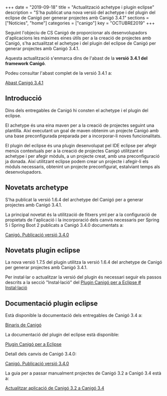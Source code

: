 +++
date        = "2019-09-18"
title       = "Actualització achetype i plugin eclipse"
description = "S'ha publicat una nova versió del achetype i del plugin del eclipse de Canigó per generar projectes amb Canigó 3.4.1"
sections    = ["Notícies", "home"]
categories  = ["canigo"]
key         = "OCTUBRE2019"
+++

Seguint l'objeciu de CS Canigó de proporcionar als desenvolupadors d'aplicacions les màximes eines útils per a la creació de projectes amb Canigó, s'ha actualitzat el achetype i del plugin del eclipse de Canigó per generar projectes amb Canigó 3.4.1.

Aquesta actualització s'enmarca dins de l'abast de la **versió 3.4.1 del framework Canigó**.

Podeu consultar l'abast complet de la versió 3.4.1 a:

[Abast Canigó 3.4.1](https://cstd.ctti.gencat.cat/jiracstd/issues/?jql=project%20%3D%20CAN%20AND%20fixVersion%20%3D%203.4.1)

## Introducció

Dins dels entregables de Canigó hi consten el achetype i el plugin del eclipse.

El achetype és una eina maven per a la creació de projectes seguint una plantilla. Així executant un goal de maven obtenim un projecte Canigó amb una base preconfigurada preparada per a incorporar-li noves funcionalitats.

El plugin del eclipse és una plugin desenvolupat pel IDE eclipse per afegir menús contextuals per a la creació de projectes Canigó utilitzant el achetype i per afegir mòduls, a un projecte creat, amb una preconfiguració ja donada. Així utilitzant eclipse podem crear un projecte i afegir-li els mòduls necessaris, obtenint un projecte preconfigurat, estalviant temps als desenvolupadors.

## Novetats archetype

S'ha publicat la versió 1.6.4 del archetype del Canigó per a generar projectes amb Canigó 3.4.1.

La principal novetat és la utilització de fitxers yml per a la configuració de propietats de l'aplicació i la incorporació dels canvis necessaris per Spring 5 i Spring Boot 2 publicats a Canigó 3.4.0 documentats a:

[Canigó. Publicació versió 3.4.0](/noticies/2019-03-29-actualitzacio-canigo-3_4_0/)

## Novetats plugin eclipse

La nova versió 1.7.5 del plugin utilitza la versió 1.6.4 del archetype de Canigó per generar projectes amb Canigó 3.4.1.

Per instal·lar o actualitzar la versió del plugin és necessari seguir els passos descrits a la secció "Instal·lació" del [Plugin Canigó per a Eclipse # Instal·lació](/canigo-download-related/plugin-canigo/#instal-lació)

## Documentació plugin eclipse

Està disponible la documentació dels entregables de Canigó 3.4 a:

[Binaris de Canigó](/canigo/download/)

La documentació del plugin del eclipse està disponible:

[Plugin Canigó per a Eclipse](/canigo-download-related/plugin-canigo/)

Detall dels canvis de Canigó 3.4.0:

[Canigó. Publicació versió 3.4.0](/noticies/2019-03-29-actualitzacio-canigo-3_4_0/)

La guia per a passar manualment projectes de Canigó 3.2 a Canigó 3.4 està a:

[Actualitzar aplicació de Canigó 3.2 a Canigó 3.4](/howtos/2019-03-Howto-Actualitzacio_Canigo3_2_Canigo3_4/)
